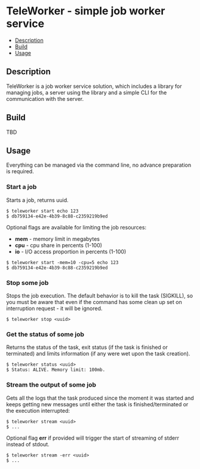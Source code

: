 # TeleWorker - simple job worker service #

- [Description](#description)
- [Build](#build)
- [Usage](#usage)

## Description

TeleWorker is a job worker service solution, which includes a library for managing jobs, a server using the library and a simple CLI for the communication with the server. 

## Build
TBD

## Usage
Everything can be managed via the command line, no advance preparation is required.

### Start a job
Starts a job, returns uuid. 
```
$ teleworker start echo 123
$ db759134-e42e-4b39-8c88-c2359219b9ed
```

Optional flags are available for limiting the job resources:
* **mem** - memory limit in megabytes
* **cpu** - cpu share in percents (1-100)
* **io** - I/O access proportion in percents (1-100)
```
$ teleworker start -mem=10 -cpu=5 echo 123
$ db759134-e42e-4b39-8c88-c2359219b9ed
```

### Stop some job
Stops the job execution. The default behavior is to kill the task (SIGKILL), so you must be aware that even if the command has some clean up set on interruption request - it will be ignored.
```
$ teleworker stop <uuid>
```

### Get the status of some job
Returns the status of the task, exit status (if the task is finished or terminated) and limits information (if any were wet upon the task creation).
```
$ teleworker status <uuid>
$ Status: ALIVE. Memory limit: 100mb.
```

### Stream the output of some job
Gets all the logs that the task produced since the moment it was started and keeps getting new messages until either the task is finished/terminated or the execution interrupted:
```
$ teleworker stream <uuid>
$ ...
```
Optional flag **err** if provided will trigger the start of streaming of stderr instead of stdout.
```
$ teleworker stream -err <uuid>
$ ...
```